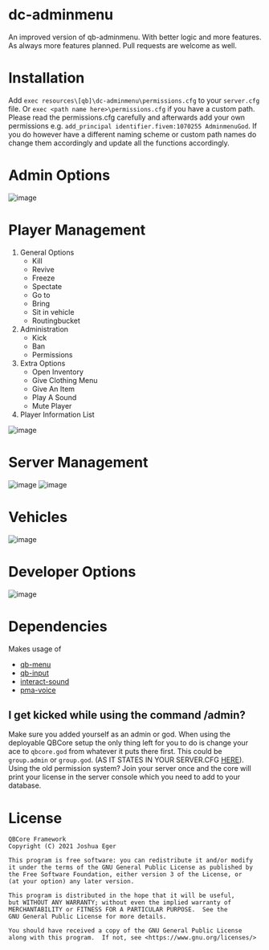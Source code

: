 # dc-adminmenu

An improved version of qb-adminmenu. With better logic and more features.
As always more features planned. Pull requests are welcome as well.

# Installation
Add `exec resources\[qb]\dc-adminmenu\permissions.cfg` to your `server.cfg` file. Or `exec <path name here>\permissions.cfg` if you have a custom path.
Please read the permissions.cfg carefully and afterwards add your own permissions e.g. `add_principal identifier.fivem:1070255 AdminmenuGod`.
If you do however have a different naming scheme or custom path names do change them accordingly and update all the functions accordingly. 

# Admin Options
![image](https://cdn.discordapp.com/attachments/967850345306914826/969989912042565642/unknown.png)

# Player Management
1. General Options
    - Kill
    - Revive
    - Freeze
    - Spectate
    - Go to
    - Bring
    - Sit in vehicle
    - Routingbucket
2. Administration
    - Kick
    - Ban
    - Permissions
3. Extra Options
    - Open Inventory
    - Give Clothing Menu
    - Give An Item
    - Play A Sound
    - Mute Player
4. Player Information List

![image](https://cdn.discordapp.com/attachments/967850345306914826/970852311259807744/unknown.png)

# Server Management
![image](https://cdn.discordapp.com/attachments/967850345306914826/970849625621815316/unknown.png)
![image](https://cdn.discordapp.com/attachments/967850345306914826/970851323656417370/unknown.png)

# Vehicles
![image](https://cdn.discordapp.com/attachments/967850345306914826/969991973039669308/unknown.png)

# Developer Options
![image](https://cdn.discordapp.com/attachments/967850345306914826/969992103356665886/unknown.png)

# Dependencies
Makes usage of
 * [qb-menu](https://github.com/qbcore-framework/qb-menu)
 * [qb-input](https://github.com/qbcore-framework/qb-input)
 * [interact-sound](https://github.com/qbcore-framework/interact-sound)
 * [pma-voice](https://github.com/AvarianKnight/pma-voice)

## I get kicked while using the command /admin?
Make sure you added yourself as an admin or god. When using the deployable QBCore setup the only thing left for you to do is change your ace to `qbcore.god` from whatever it puts there first. This could be `group.admin` or `group.god`. (AS IT STATES IN YOUR SERVER.CFG [HERE](https://github.com/qbcore-framework/txAdminRecipe/blob/642d295fc74e39e5edeef3d5bee01555b9d8d963/server.cfg#L102)). Using the old permission system? Join your server once and the core will print your license in the server console which you need to add to your database.

# License

    QBCore Framework
    Copyright (C) 2021 Joshua Eger

    This program is free software: you can redistribute it and/or modify
    it under the terms of the GNU General Public License as published by
    the Free Software Foundation, either version 3 of the License, or
    (at your option) any later version.

    This program is distributed in the hope that it will be useful,
    but WITHOUT ANY WARRANTY; without even the implied warranty of
    MERCHANTABILITY or FITNESS FOR A PARTICULAR PURPOSE.  See the
    GNU General Public License for more details.

    You should have received a copy of the GNU General Public License
    along with this program.  If not, see <https://www.gnu.org/licenses/>
